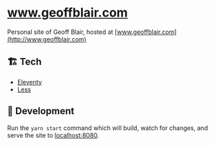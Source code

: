 # www.geoffblair.com

Personal site of Geoff Blair, hosted at [www.geoffblair.com](http://www.geoffblair.com)

## 🏗 Tech

* [Eleventy](https://www.11ty.dev)
* [Less](http://lesscss.org)

## 🔨 Development

Run the `yarn start` command which will build, watch for changes, and serve the site to [localhost:8080](localhost:8080).
